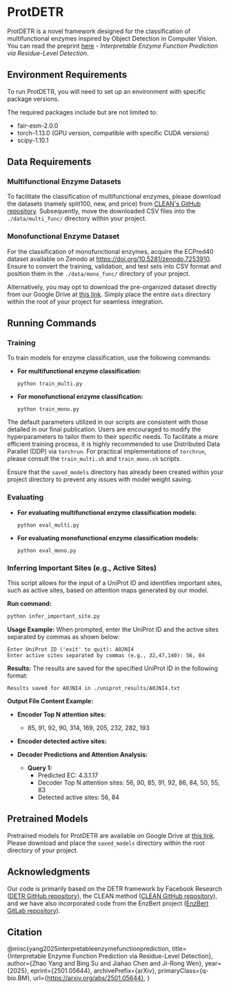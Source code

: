 # ProtDETR

ProtDETR is a novel framework designed for the classification of multifunctional enzymes inspired by Object Detection in Computer Vision. You can read the preprint [here](https://arxiv.org/abs/2501.05644) - *Interpretable Enzyme Function Prediction via Residue-Level Detection*.

## Environment Requirements

To run ProtDETR, you will need to set up an environment with specific package versions. 

The required packages include but are not limited to:

- fair-esm-2.0.0
- torch-1.13.0 (GPU version, compatible with specific CUDA versions)
- scipy-1.10.1

## Data Requirements

### Multifunctional Enzyme Datasets

To facilitate the classification of multifunctional enzymes, please download the datasets (namely split100, new, and price) from [CLEAN's GitHub repository](https://github.com/tttianhao/CLEAN). Subsequently, move the downloaded CSV files into the `./data/multi_func/` directory within your project.

### Monofunctional Enzyme Dataset

For the classification of monofunctional enzymes, acquire the ECPred40 dataset available on Zenodo at <https://doi.org/10.5281/zenodo.7253910>. Ensure to convert the training, validation, and test sets into CSV format and position them in the `./data/mono_func/` directory of your project.

Alternatively, you may opt to download the pre-organized dataset directly from our Google Drive at [this link](https://drive.google.com/drive/folders/1g87b982Rt5kX46wpi7-zyWgGBEE_e9IN?usp=sharing). Simply place the entire `data` directory within the root of your project for seamless integration.

## Running Commands

### Training 
To train models for enzyme classification, use the following commands:

- **For multifunctional enzyme classification:**

  ```
  python train_multi.py
  ```

- **For monofunctional enzyme classification:**

  ```
  python train_mono.py
  ```

The default parameters utilized in our scripts are consistent with those detailed in our final publication. Users are encouraged to modify the hyperparameters to tailor them to their specific needs. To facilitate a more efficient training process, it is highly recommended to use Distributed Data Parallel (DDP) via `torchrun`. For practical implementations of `torchrun`, please consult the `train_multi.sh` and `train_mono.sh` scripts.

Ensure that the `saved_models` directory has already been created within your project directory to prevent any issues with model weight saving.

### Evaluating

- **For evaluating multifunctional enzyme classification models:**

  ```
  python eval_multi.py
  ```

- **For evaluating monofunctional enzyme classification models:**

  ```
  python eval_mono.py
  ```


### Inferring Important Sites (e.g., Active Sites)

This script allows for the input of a UniProt ID and identifies important sites, such as active sites, based on attention maps generated by our model.

**Run command:**
```bash
python infer_important_site.py
```

**Usage Example:**
When prompted, enter the UniProt ID and the active sites separated by commas as shown below:

```plaintext
Enter UniProt ID ('exit' to quit): A0JNI4
Enter active sites separated by commas (e.g., 32,47,140): 56, 84
```

**Results:**
The results are saved for the specified UniProt ID in the following format:

```plaintext
Results saved for A0JNI4 in ./uniprot_results/A0JNI4.txt
```

**Output File Content Example:**

- **Encoder Top N attention sites:**
  - 85, 91, 92, 90, 314, 169, 205, 232, 282, 193

- **Encoder detected active sites:**

- **Decoder Predictions and Attention Analysis:**

  - **Query 1:**
    - Predicted EC: 4.3.1.17
    - Decoder Top N attention sites: 56, 90, 85, 91, 92, 86, 84, 50, 55, 83
    - Detected active sites: 56, 84

## Pretrained Models

Pretrained models for ProtDETR are available on Google Drive at [this link](https://drive.google.com/drive/folders/1g87b982Rt5kX46wpi7-zyWgGBEE_e9IN?usp=sharing). Please download and place the `saved_models` directory within the root directory of your project.


## Acknowledgments

Our code is primarily based on the DETR framework by Facebook Research ([DETR GitHub repository](https://github.com/facebookresearch/detr)), the CLEAN method ([CLEAN GitHub repository](https://github.com/tttianhao/CLEAN)), and we have also incorporated code from the EnzBert project ([EnzBert GitLab repository](https://gitlab.inria.fr/nbuton/tfpc)).

## Citation
@misc{yang2025interpretableenzymefunctionprediction,
      title={Interpretable Enzyme Function Prediction via Residue-Level Detection}, 
      author={Zhao Yang and Bing Su and Jiahao Chen and Ji-Rong Wen},
      year={2025},
      eprint={2501.05644},
      archivePrefix={arXiv},
      primaryClass={q-bio.BM},
      url={https://arxiv.org/abs/2501.05644}, 
}
